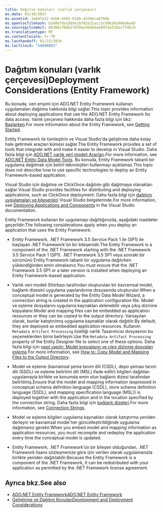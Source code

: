 ```yaml
---
title: Dağıtım konuları (varlık çerçevesi)
ms.date: 03/30/2017
ms.assetid: 3a847a22-4eb8-4565-b18b-453bbca070db
ms.openlocfilehash: b240b7da1d05e1bf02e31acc3c99b16a908a6add
ms.sourcegitcommit: 6b308cf6d627d78ee36dbbae8972a310ac7fd6c8
ms.translationtype: MT
ms.contentlocale: tr-TR
ms.lasthandoff: 01/23/2019
ms.locfileid: "54689883"
---
```

# <a name="deployment-considerations-entity-framework"></a><span data-ttu-id="e3193-102">Dağıtım konuları (varlık çerçevesi)</span><span class="sxs-lookup"><span data-stu-id="e3193-102">Deployment Considerations (Entity Framework)</span></span>
<span data-ttu-id="e3193-103">Bu konuda, veri erişimi için ADO.NET Entity Framework kullanan uygulamaları dağıtma hakkında bilgi sağlar.</span><span class="sxs-lookup"><span data-stu-id="e3193-103">This topic provides information about deploying applications that use the ADO.NET Entity Framework for data access.</span></span> <span data-ttu-id="e3193-104">Varlık çerçevesi hakkında daha fazla bilgi için bkz: [Başlarken](../../../../../docs/framework/data/adonet/ef/getting-started.md).</span><span class="sxs-lookup"><span data-stu-id="e3193-104">For more information about the Entity Framework, see [Getting Started](../../../../../docs/framework/data/adonet/ef/getting-started.md).</span></span>  
  
 <span data-ttu-id="e3193-105">Entity Framework ile tümleştirin ve Visual Studio'da geliştirme daha kolay hale getirmek araçları kümesi sağlar.</span><span class="sxs-lookup"><span data-stu-id="e3193-105">The Entity Framework provides a set of tools that integrate with and make it easier to develop in Visual Studio.</span></span> <span data-ttu-id="e3193-106">Daha fazla bilgi için [ADO.NET varlık veri modeli Araçları](https://msdn.microsoft.com/library/91076853-0881-421b-837a-f582f36be527).</span><span class="sxs-lookup"><span data-stu-id="e3193-106">For more information, see [ADO.NET Entity Data Model  Tools](https://msdn.microsoft.com/library/91076853-0881-421b-837a-f582f36be527).</span></span> <span data-ttu-id="e3193-107">Bu konuda, Entity Framework tabanlı bir uygulama dağıtmak için belirli teknolojileri kullanmayı açıklamaz.</span><span class="sxs-lookup"><span data-stu-id="e3193-107">This topic does not describe how to use specific technologies to deploy an Entity Framework–based application.</span></span>  
  
 <span data-ttu-id="e3193-108">Visual Studio için dağıtma ve ClickOnce dağıtımı gibi dağıtmaya olanakları sağlar.</span><span class="sxs-lookup"><span data-stu-id="e3193-108">Visual Studio provides facilities for distributing and deploying applications, such as ClickOnce deployment.</span></span> <span data-ttu-id="e3193-109">Daha fazla bilgi için [dağıtımı uygulamaları ve bileşenleri](/visualstudio/deployment/deploying-applications-services-and-components) Visual Studio belgelerinde.</span><span class="sxs-lookup"><span data-stu-id="e3193-109">For more information, see [Deploying Applications and Components](/visualstudio/deployment/deploying-applications-services-and-components) in the Visual Studio documentation.</span></span>  
  
 <span data-ttu-id="e3193-110">Entity Framework kullanan bir uygulamayı dağıttığınızda, aşağıdaki maddeler geçerlidir:</span><span class="sxs-lookup"><span data-stu-id="e3193-110">The following considerations apply when you deploy an application that uses the Entity Framework:</span></span>  
  
-   <span data-ttu-id="e3193-111">Entity Framework, .NET Framework 3.5 Service Pack 1 ile (SP1) ile başlayan .NET Framework'ün bir bileşenidir.</span><span class="sxs-lookup"><span data-stu-id="e3193-111">The Entity Framework is a component of the .NET Framework starting with the .NET Framework 3.5 Service Pack 1 (SP1).</span></span> <span data-ttu-id="e3193-112">.NET Framework 3.5 SP1 veya sonraki bir sürümünü Entity Framework tabanlı bir uygulama dağıtırken yüklendiğinden emin olmalısınız.</span><span class="sxs-lookup"><span data-stu-id="e3193-112">You must ensure that the .NET Framework 3.5 SP1 or a later version is installed when deploying an Entity Framework–based application.</span></span>  
  
-   <span data-ttu-id="e3193-113">Varlık veri modeli Sihirbazı tarafından oluşturulan bir kavramsal model, bağlantı dizesini uygulama yapılandırma dosyasında oluşturulur.</span><span class="sxs-lookup"><span data-stu-id="e3193-113">When a conceptual model is generated by the Entity Data Model Wizard, a connection string is created in the application configuration file.</span></span> <span data-ttu-id="e3193-114">Model ve eşleme dosyalarını uygulama kaynakları eklenebilir veya çıkış dizinine kopyalanır.</span><span class="sxs-lookup"><span data-stu-id="e3193-114">Model and mapping files can be embedded as application resources or they can be copied to the output directory.</span></span> <span data-ttu-id="e3193-115">Varsayılan olarak, bunlar katıştırılmış uygulama kaynaklar olarak dağıtılır.</span><span class="sxs-lookup"><span data-stu-id="e3193-115">By default, they are deployed as embedded application resources.</span></span> <span data-ttu-id="e3193-116">Kullanım `Metadata Artifact Processing` özelliği varlık Tasarımcısı dosyasının bu seçeneklerden birini belirleyin.</span><span class="sxs-lookup"><span data-stu-id="e3193-116">Use the `Metadata Artifact Processing` property of the Entity Designer file to select one of these options.</span></span> <span data-ttu-id="e3193-117">Daha fazla bilgi için [nasıl yapılır: Model kopyalayın ve çıkış dizinine dosyaları eşleme](https://msdn.microsoft.com/library/e2c9820f-1705-457e-9fdb-8b289f3179b4).</span><span class="sxs-lookup"><span data-stu-id="e3193-117">For more information, see [How to: Copy Model and Mapping Files to the Output Directory](https://msdn.microsoft.com/library/e2c9820f-1705-457e-9fdb-8b289f3179b4).</span></span>  
  
-   <span data-ttu-id="e3193-118">Model ve eşleme (kavramsal şema tanım dili (CSDL), depo şeması tanım dili (SSDL) ve eşleme belirtimi dili (MSL) ifade edilir) bilgileri dağıtılan uygulamayla birlikte ve konumda emin olun bağlantı dizesi tarafından belirtilmiş.</span><span class="sxs-lookup"><span data-stu-id="e3193-118">Ensure that the model and mapping information (expressed in conceptual schema definition language (CSDL), store schema definition language (SSDL), and mapping specification language (MSL)) is deployed together with the application and in the location specified by the connection string.</span></span> <span data-ttu-id="e3193-119">Daha fazla bilgi için [bağlantı dizeleri](../../../../../docs/framework/data/adonet/ef/connection-strings.md).</span><span class="sxs-lookup"><span data-stu-id="e3193-119">For more information, see [Connection Strings](../../../../../docs/framework/data/adonet/ef/connection-strings.md).</span></span>  
  
-   <span data-ttu-id="e3193-120">Model ve eşleme bilgileri uygulama kaynakları olarak katıştırma yeniden derleyin ve kavramsal model her güncelleştirildiğinde uygulama dağıtmanız gerekir.</span><span class="sxs-lookup"><span data-stu-id="e3193-120">When you embed model and mapping information as application resources, you must recompile and redeploy the application every time the conceptual model is updated.</span></span>  
  
-   <span data-ttu-id="e3193-121">Entity Framework, .NET Framework'ün bir bileşen olduğundan, .NET Framework lisans sözleşmenize göre izin verilen olarak uygulamanızla birlikte yeniden dağıtılabilir.</span><span class="sxs-lookup"><span data-stu-id="e3193-121">Because the Entity Framework is a component of the .NET Framework, it can be redistributed with your application as permitted by the .NET Framework license agreement.</span></span>  
  
## <a name="see-also"></a><span data-ttu-id="e3193-122">Ayrıca bkz.</span><span class="sxs-lookup"><span data-stu-id="e3193-122">See also</span></span>
- [<span data-ttu-id="e3193-123">ADO.NET Entity Framework</span><span class="sxs-lookup"><span data-stu-id="e3193-123">ADO.NET Entity Framework</span></span>](../../../../../docs/framework/data/adonet/ef/index.md)
- [<span data-ttu-id="e3193-124">Geliştirme ve Dağıtım Konuları</span><span class="sxs-lookup"><span data-stu-id="e3193-124">Development and Deployment Considerations</span></span>](../../../../../docs/framework/data/adonet/ef/development-and-deployment-considerations.md)
